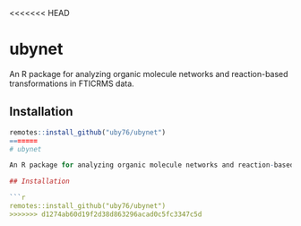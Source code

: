 <<<<<<< HEAD
# ubynet

An R package for analyzing organic molecule networks and reaction-based transformations in FTICRMS data.

## Installation

```r
remotes::install_github("uby76/ubynet")
=======
# ubynet

An R package for analyzing organic molecule networks and reaction-based transformations in FTICRMS data.

## Installation

```r
remotes::install_github("uby76/ubynet")
>>>>>>> d1274ab60d19f2d38d863296acad0c5fc3347c5d
